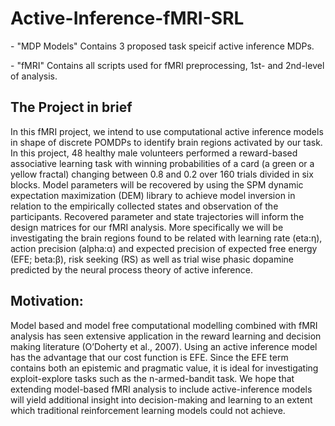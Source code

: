 # Active-Inference-fMRI-SRL
\- "MDP Models" Contains 3 proposed task speicif active inference MDPs.

\- "fMRI" Contains all scripts used for fMRI preprocessing, 1st- and 2nd-level of analysis.

## The Project in brief
In this fMRI project, we intend to use computational active inference models in shape of discrete POMDPs to identify brain regions activated by our task. In this project, 48 healthy male volunteers performed a reward-based associative learning task with winning probabilities of a card (a green or a yellow fractal) changing between 0.8 and 0.2 over 160 trials divided in six blocks. Model parameters will be recovered by using the SPM dynamic expectation maximization (DEM) library to achieve model inversion in relation to the empirically collected states and observation of the participants. Recovered parameter and state trajectories will inform the design matrices for our fMRI analysis. More specifically we will be investigating the brain regions found to be related with learning rate (eta:η), action precision (alpha:α) and expected precision of expected free energy (EFE; beta:β), risk seeking (RS) as well as trial wise phasic dopamine predicted by the neural process theory of active inference.   

## Motivation:
Model based and model free computational modelling combined with fMRI analysis has seen extensive application in the reward learning and decision making literature (O’Doherty et al., 2007). Using an active inference model has the advantage that our cost function is EFE. Since the EFE term contains both an epistemic and pragmatic value, it is ideal for investigating exploit-explore tasks such as the n-armed-bandit task. We hope that extending model-based fMRI analysis to include active-inference models will yield additional insight into decision-making and learning to an extent which traditional reinforcement learning models could not achieve.
